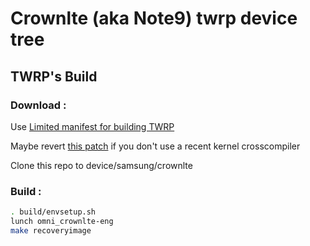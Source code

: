 # Crownlte (aka Note9) twrp device tree

## TWRP's Build

### Download :

Use [Limited manifest for building TWRP](https://github.com/minimal-manifest-twrp/platform_manifest_twrp_omni/tree/twrp-9.0)

Maybe revert [this patch](https://github.com/3arthur6/android_kernel_samsung_crownlte/commit/980c79eb1fb30813b0e0b4e9fe4062c529f2b877) if you don't use a recent kernel crosscompiler

Clone this repo to device/samsung/crownlte

### Build :

```sh
. build/envsetup.sh
lunch omni_crownlte-eng
make recoveryimage
